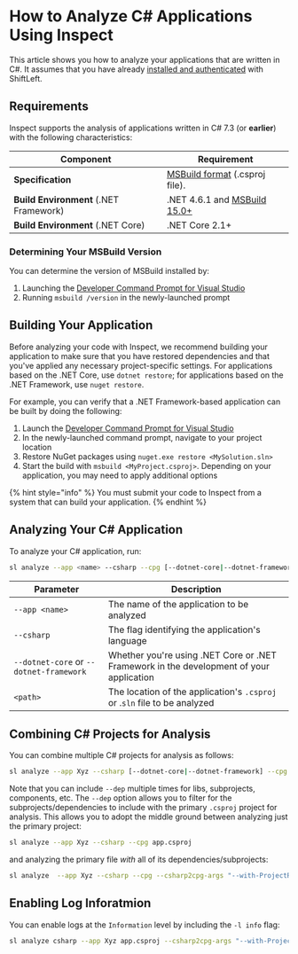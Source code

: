 # How to Analyze C# Applications Using Inspect

This article shows you how to analyze your applications that are written in C#. It assumes that you have already [installed and authenticated](/inspect/getting-started/README.md) with ShiftLeft.

## Requirements

Inspect supports the analysis of applications written in C# 7.3 (or **earlier**) with the following characteristics:

| **Component** | **Requirement** |
| - | - |
| **Specification** | [MSBuild format](https://docs.microsoft.com/en-us/visualstudio/msbuild/msbuild?view=vs-2017) (.csproj file). |
| **Build Environment** (.NET Framework) | .NET 4.6.1 and [MSBuild 15.0+](#determining-your-msbuild-version) |
| **Build Environment** (.NET Core) | .NET Core 2.1+ |

### Determining Your MSBuild Version

You can determine the version of MSBuild installed by:

1. Launching the [Developer Command Prompt for Visual Studio](https://docs.microsoft.com/en-us/dotnet/framework/tools/developer-command-prompt-for-vs)
2. Running `msbuild /version` in the newly-launched prompt

## Building Your Application

Before analyzing your code with Inspect, we recommend building your application to make sure that you have restored dependencies and that you've applied any necessary project-specific settings. For applications based on the .NET Core, use `dotnet restore`; for applications based on the .NET Framework, use `nuget restore`.

For example, you can verify that a .NET Framework-based application can be built by doing the following:

1. Launch the [Developer Command Prompt for Visual Studio](https://docs.microsoft.com/en-us/dotnet/framework/tools/developer-command-prompt-for-vs)
2. In the newly-launched command prompt, navigate to your project location
3. Restore NuGet packages using `nuget.exe restore <MySolution.sln>`
4. Start the build with `msbuild <MyProject.csproj>`. Depending on your application, you may need to apply additional options

{% hint style="info" %}
You must submit your code to Inspect from a system that can build your application.
{% endhint %}

## Analyzing Your C# Application

To analyze your C# application, run:

```bash
sl analyze --app <name> --csharp --cpg [--dotnet-core|--dotnet-framework] [<path>]
```

| Parameter | Description |
| - | - |
| `--app <name>` | The name of the application to be analyzed |
| `--csharp` | The flag identifying the application's language |
| `--dotnet-core` or `--dotnet-framework` | Whether you're using .NET Core or .NET Framework in the development of your application |
| `<path>` | The location of the application's `.csproj` or .`sln` file to be analyzed |

## Combining C# Projects for Analysis

You can combine multiple C# projects for analysis as follows:

```bash
sl analyze --app Xyz --csharp [--dotnet-core|--dotnet-framework] --cpg --dep lib.csproj --dep component.csproj app.csproj
```

Note that you can include `--dep` multiple times for libs, subprojects, components, etc. The `--dep` option allows you to filter for the subprojects/dependencies to include with the primary `.csproj` project for analysis. This allows you to adopt the middle ground between analyzing just the primary project:

```bash
sl analyze --app Xyz --csharp --cpg app.csproj
```

and analyzing the primary file *with* all of its dependencies/subprojects:

```bash
sl analyze  --app Xyz --csharp --cpg --csharp2cpg-args "--with-ProjectReference"
```

## Enabling Log Inforatmion

You can enable logs at the `Information` level by including the `-l info` flag:

```bash
sl analyze csharp --app Xyz app.csproj --csharp2cpg-args "--with-ProjectReference" -l info
```
